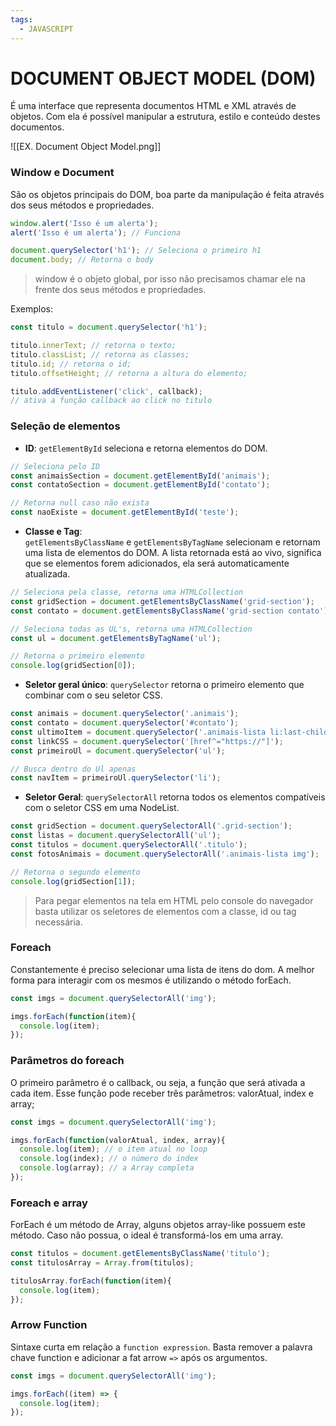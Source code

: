 ```yaml
---
tags:
  - JAVASCRIPT
---
```

# DOCUMENT OBJECT MODEL (DOM)
É uma interface que representa documentos HTML e XML através de objetos. Com ela é possível manipular a estrutura, estilo e conteúdo destes documentos.


![[EX. Document Object Model.png]]

### Window e Document
São os objetos principais do DOM, boa parte da manipulação é feita através dos seus métodos e propriedades.

```` javascript
window.alert('Isso é um alerta');
alert('Isso é um alerta'); // Funciona

document.querySelector('h1'); // Seleciona o primeiro h1
document.body; // Retorna o body
````
> window é o objeto global, por isso não precisamos chamar ele na frente dos seus métodos e propriedades.

Exemplos:
```javascript
const titulo = document.querySelector('h1');

titulo.innerText; // retorna o texto;
titulo.classList; // retorna as classes;
titulo.id; // retorna o id;
titulo.offsetHeight; // retorna a altura do elemento;

titulo.addEventListener('click', callback);
// ativa a função callback ao click no titulo
```


### Seleção de elementos
* **ID**: `getElementById` seleciona e retorna elementos do DOM.
```javascript
// Seleciona pelo ID
const animaisSection = document.getElementById('animais');
const contatoSection = document.getElementById('contato');

// Retorna null caso não exista
const naoExiste = document.getElementById('teste');
```
* **Classe e Tag**: `getElementsByClassName` e `getElementsByTagName` selecionam e retornam uma lista de elementos do DOM. A lista retornada está ao vivo, significa que se elementos forem adicionados, ela será automaticamente atualizada.
```javascript
// Seleciona pela classe, retorna uma HTMLCollection
const gridSection = document.getElementsByClassName('grid-section');
const contato = document.getElementsByClassName('grid-section contato');

// Seleciona todas as UL's, retorna uma HTMLCollection
const ul = document.getElementsByTagName('ul');

// Retorna o primeiro elemento
console.log(gridSection[0]);
```
* **Seletor geral único**: `querySelector` retorna o primeiro elemento que combinar com o seu seletor CSS.
```javascript
const animais = document.querySelector('.animais');
const contato = document.querySelector('#contato');
const ultimoItem = document.querySelector('.animais-lista li:last-child');
const linkCSS = document.querySelector('[href^="https://"]');
const primeiroUl = document.querySelector('ul');

// Busca dentro do Ul apenas
const navItem = primeiroUl.querySelector('li');
```
* **Seletor Geral**: `querySelectorAll` retorna todos os elementos compatíveis com o seletor CSS em uma NodeList.
```javascript
const gridSection = document.querySelectorAll('.grid-section');
const listas = document.querySelectorAll('ul');
const titulos = document.querySelectorAll('.titulo');
const fotosAnimais = document.querySelectorAll('.animais-lista img');

// Retorna o segundo elemento
console.log(gridSection[1]);
```

> Para pegar elementos na tela em HTML pelo console do navegador basta utilizar os seletores de elementos com a classe, id ou tag necessária.


### Foreach
Constantemente é preciso selecionar uma lista de itens do dom. A melhor forma para interagir com os mesmos é utilizando o método forEach.
```js
const imgs = document.querySelectorAll('img');

imgs.forEach(function(item){
  console.log(item);
});
```


### Parâmetros do foreach
O primeiro parâmetro é o callback, ou seja, a função que será ativada a cada item. Esse função pode receber três parâmetros: valorAtual, index e array;
```js
const imgs = document.querySelectorAll('img');

imgs.forEach(function(valorAtual, index, array){
  console.log(item); // o item atual no loop
  console.log(index); // o número do index
  console.log(array); // a Array completa
});
```


### Foreach e array
ForEach é um método de Array, alguns objetos array-like possuem este método. Caso não possua, o ideal é transformá-los em uma array.
```js
const titulos = document.getElementsByClassName('titulo');
const titulosArray = Array.from(titulos);

titulosArray.forEach(function(item){
  console.log(item);
});
```


### Arrow Function
Sintaxe curta em relação a `function expression`. Basta remover a palavra chave function e adicionar a fat arrow `=>` após os argumentos.
```js
const imgs = document.querySelectorAll('img');

imgs.forEach((item) => {
  console.log(item);
});
```

